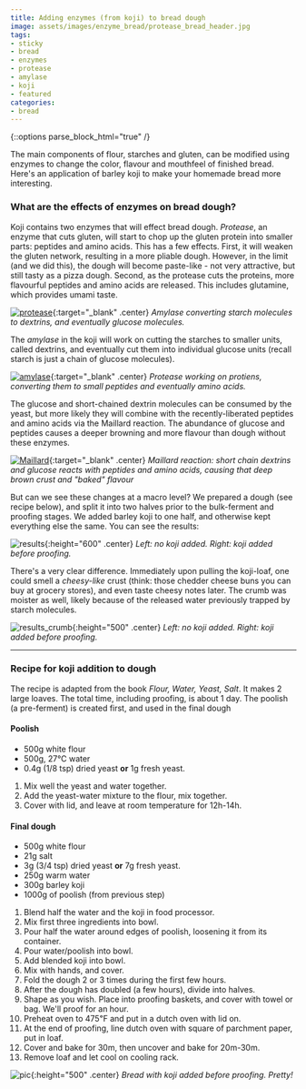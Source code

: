 ```yaml
---
title: Adding enzymes (from koji) to bread dough
image: assets/images/enzyme_bread/protease_bread_header.jpg
tags:
- sticky
- bread
- enzymes
- protease
- amylase
- koji
- featured
categories:
- bread
---
```


{::options parse_block_html="true" /}

The main components of flour, starches and gluten, can be modified using enzymes to change the color, flavour and mouthfeel of finished bread. Here's an application of barley koji to make your homemade bread more interesting.

### What are the effects of enzymes on bread dough?

Koji contains two enzymes that will effect bread dough. *Protease*, an enzyme that cuts gluten, will start to chop up the gluten protein into smaller parts: peptides and amino acids. This has a few effects. First, it will weaken the gluten network, resulting in a more pliable dough. However, in the limit (and we did this), the dough will become paste-like - not very attractive, but still tasty as a pizza dough. Second, as the protease cuts the proteins, more flavourful peptides and amino acids are released. This includes glutamine, which provides umami taste.

[![protease](/assets/images/enzyme_bread/proteins.png)](/assets/images/enzyme_bread/proteins.png){:target="_blank" .center}
*Amylase converting starch molecules to dextrins, and eventually glucose molecules.*

The *amylase* in the koji will work on cutting the starches to smaller units, called dextrins, and eventually cut them into individual glucose units (recall starch is just a chain of glucose molecules).

[![amylase](/assets/images/enzyme_bread/starch.png)](/assets/images/enzyme_bread/starch.png){:target="_blank" .center}
*Protease working on protiens, converting them to small peptides and eventually amino acids.*


The glucose and short-chained dextrin molecules can be consumed by the yeast, but more likely they will combine with the recently-liberated peptides and amino acids via the Maillard reaction. The abundance of glucose and peptides causes a deeper browning and more flavour than dough without these enzymes.


[![Maillard](/assets/images/enzyme_bread/maillard.png)](/assets/images/enzyme_bread/maillard.png){:target="_blank" .center}
*Maillard reaction: short chain dextrins and glucose reacts with peptides and amino acids, causing that deep brown crust and "baked" flavour*


But can we see these changes at a macro level? We prepared a dough (see recipe below), and split it into two halves prior to the bulk-ferment and proofing stages. We added barley koji to one half, and otherwise kept everything else the same. You can see the results:


![results](/assets/images/enzyme_bread/protease_bread_header.jpg){:height="600" .center}
*Left: no koji added. Right: koji added before proofing.*


There's a very clear difference. Immediately upon pulling the koji-loaf, one could smell a *cheesy-like* crust (think: those chedder cheese buns you can buy at grocery stores), and even taste cheesy notes later. The crumb was moister as well, likely because of the released water previously trapped by starch molecules.

![results_crumb](/assets/images/enzyme_bread/CrumbEnzymes.jpg){:height="500" .center}
*Left: no koji added. Right: koji added before proofing.*

-----

### Recipe for koji addition to dough


The recipe is adapted from the book *Flour, Water, Yeast, Salt*. It makes 2 large loaves. The total time, including proofing, is about 1 day. The poolish (a pre-ferment) is created first, and used in the final dough


<div class="recipe">

#### Poolish

<div class="recipe-ingredients">

- 500g white flour
- 500g, 27℃ water
- 0.4g (1/8 tsp) dried yeast **or** 1g fresh yeast.

</div>

1. Mix well the yeast and water together.
2. Add the yeast-water mixture to the flour, mix together.
3. Cover with lid, and leave at room temperature for 12h-14h.

#### Final dough

<div class="recipe-ingredients">

- 500g white flour
- 21g salt
- 3g (3/4 tsp) dried yeast **or** 7g fresh yeast.
- 250g warm water
- 300g barley koji
- 1000g of poolish (from previous step)

</div>

1. Blend half the water and the koji in food processor.
2. Mix first three ingredients into bowl.
3. Pour half the water around edges of poolish, loosening it from its container.
4. Pour water/poolish into bowl.
5. Add blended koji into bowl.
6. Mix with hands, and cover.
7. Fold the dough 2 or 3 times during the first few hours.
8. After the dough has doubled (a few hours), divide into halves.
9. Shape as you wish. Place into proofing baskets, and cover with towel or bag. We'll proof for an hour.
10. Preheat oven to 475℉  and put in a dutch oven with lid on.
11. At the end of proofing, line dutch oven with square of parchment paper, put in loaf.
12. Cover and bake for 30m, then uncover and bake for 20m-30m.
13. Remove loaf and let cool on cooling rack.

</div>

![pic](/assets/images/enzyme_bread/protease_bread.jpg){:height="500" .center}
*Bread with koji added before proofing. Pretty!*
